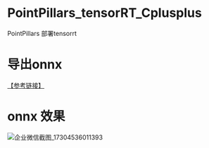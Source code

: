# PointPillars_tensorRT_Cplusplus
PointPillars 部署tensorrt


# 导出onnx 

[【参考链接】](https://github.com/zhulf0804/PointPillars/tree/feature/deployment)

# onnx 效果

![企业微信截图_17304536011393](https://github.com/user-attachments/assets/cf5baee9-04cd-4b53-8805-1dcf5b0849e1)
